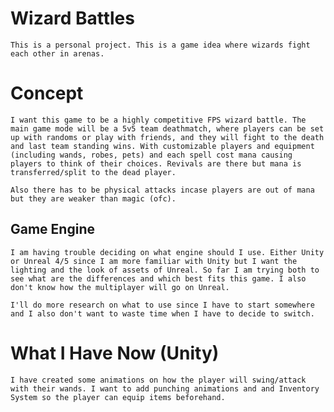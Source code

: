 # Wizard Battles
    This is a personal project. This is a game idea where wizards fight each other in arenas.

# Concept  
    I want this game to be a highly competitive FPS wizard battle. The main game mode will be a 5v5 team deathmatch, where players can be set up with randoms or play with friends, and they will fight to the death and last team standing wins. With customizable players and equipment (including wands, robes, pets) and each spell cost mana causing players to think of their choices. Revivals are there but mana is transferred/split to the dead player. 

    Also there has to be physical attacks incase players are out of mana but they are weaker than magic (ofc).

## Game Engine
    I am having trouble deciding on what engine should I use. Either Unity or Unreal 4/5 since I am more familiar with Unity but I want the lighting and the look of assets of Unreal. So far I am trying both to see what are the differences and which best fits this game. I also don't know how the multiplayer will go on Unreal.

    I'll do more research on what to use since I have to start somewhere and I also don't want to waste time when I have to decide to switch.

# What I Have Now (Unity)
    I have created some animations on how the player will swing/attack with their wands. I want to add punching animations and and Inventory System so the player can equip items beforehand.
    